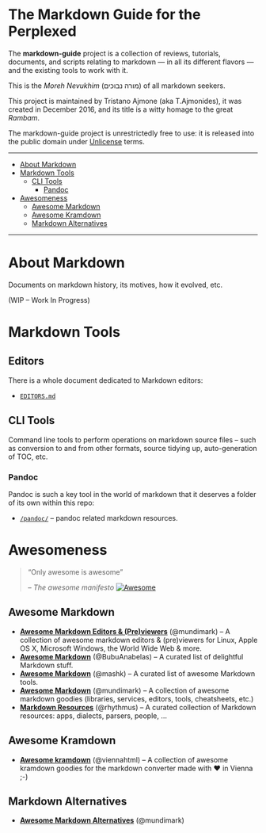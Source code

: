 The Markdown Guide for the Perplexed
====================================

The **markdown-guide** project is a collection of reviews, tutorials, documents, and scripts relating to markdown — in all its different flavors — and the existing tools to work with it.

This is the *Moreh Nevukhim* (מורה נבוכים) of all markdown seekers.

This project is maintained by Tristano Ajmone (aka T.Ajmonides), it was created in December 2016, and its title is a witty homage to the great *Rambam*.

The markdown-guide project is unrestrictedly free to use: it is released into the public domain under [Unlicense](./LICENSE) terms.



------------------------------------------------------------------------

<!-- #toc -->
-   [About Markdown](#about-markdown)
-   [Markdown Tools](#markdown-tools)
    -   [CLI Tools](#cli-tools)
        -   [Pandoc](#pandoc)
-   [Awesomeness](#awesomeness)
    -   [Awesome Markdown](#awesome-markdown)
    -   [Awesome Kramdown](#awesome-kramdown)
    -   [Markdown Alternatives](#markdown-alternatives)

<!-- /toc -->

------------------------------------------------------------------------

About Markdown
==============

Documents on markdown history, its motives, how it evolved, etc.

(WIP – Work In Progress)

Markdown Tools
==============

## Editors

There is a whole document dedicated to Markdown editors:

- [`EDITORS.md`](./EDITORS.md)

CLI Tools
---------

Command line tools to perform operations on markdown source files – such as conversion to and from other formats, source tidying up, auto-generation of TOC, etc.

### Pandoc

Pandoc is such a key tool in the world of markdown that it deserves a folder of its own within this repo:

-   [`/pandoc/`](./pandoc/) – pandoc related markdown resources.

Awesomeness
===========

> “Only awesome is awesome”
>
> – *The awesome manifesto* [![Awesome](https://cdn.rawgit.com/sindresorhus/awesome/d7305f38d29fed78fa85652e3a63e154dd8e8829/media/badge.svg)](https://github.com/sindresorhus/awesome/blob/master/awesome.md)

Awesome Markdown
----------------

-   [**Awesome Markdown Editors & (Pre)viewers**](https://github.com/mundimark/awesome-markdown-editors) (@mundimark) – A collection of awesome markdown editors & (pre)viewers for Linux, Apple OS X, Microsoft Windows, the World Wide Web & more.
-   [**Awesome Markdown**](https://github.com/BubuAnabelas/awesome-markdown) (@BubuAnabelas) – A curated list of delightful Markdown stuff.
-   [**Awesome Markdown**](https://github.com/mashk/awesome-markdown) (@mashk) – A curated list of awesome Markdown tools.
-   [**Awesome Markdown**](https://github.com/mundimark/awesome-markdown) (@mundimark) – A collection of awesome markdown goodies (libraries, services, editors, tools, cheatsheets, etc.)
-   [**Markdown Resources**](https://github.com/rhythmus/markdown-resources) (@rhythmus) – A curated collection of Markdown resources: apps, dialects, parsers, people, …

Awesome Kramdown
----------------

-   [**Awesome kramdown**](https://github.com/viennahtml/awesome-kramdown) (@viennahtml) – A collection of awesome kramdown goodies for the markdown converter made with ♥ in Vienna ;-)

Markdown Alternatives
---------------------

-   [**Awesome Markdown Alternatives**](https://github.com/mundimark/awesome-markdown-alternatives) (@mundimark)

